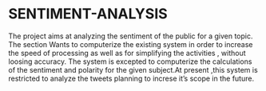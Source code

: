 # SENTIMENT-ANALYSIS

The project aims at analyzing the sentiment of the public for  a given topic. The section Wants to computerize the existing system in order to increase the speed of processing as well as for simplifying the activities , without loosing accuracy.
The system is excepted to computerize the calculations  of the sentiment and polarity for  the given subject.At present ,this system is restricted to analyze the tweets planning to increse it’s scope in the future.
